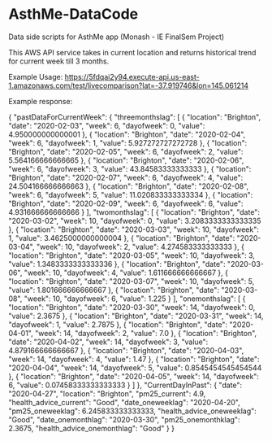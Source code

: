 # AsthMe-DataCode
Data side scripts for AsthMe app (Monash - IE FinalSem Project)

This AWS API service takes in current location and returns historical trend for current week till 3 months. 


Example Usage: 
https://5fdqai2y94.execute-api.us-east-1.amazonaws.com/test/livecomparison?lat=-37.919746&lon=145.061214

Example response:

{
    "pastDataForCurrentWeek": {
        "threemonthslag": [
            {
                "location": "Brighton",
                "date": "2020-02-03",
                "week": 6,
                "dayofweek": 0,
                "value": 4.950000000000001
            },
            {
                "location": "Brighton",
                "date": "2020-02-04",
                "week": 6,
                "dayofweek": 1,
                "value": 5.927272727272728
            },
            {
                "location": "Brighton",
                "date": "2020-02-05",
                "week": 6,
                "dayofweek": 2,
                "value": 5.564166666666665
            },
            {
                "location": "Brighton",
                "date": "2020-02-06",
                "week": 6,
                "dayofweek": 3,
                "value": 43.84583333333333
            },
            {
                "location": "Brighton",
                "date": "2020-02-07",
                "week": 6,
                "dayofweek": 4,
                "value": 24.504166666666663
            },
            {
                "location": "Brighton",
                "date": "2020-02-08",
                "week": 6,
                "dayofweek": 5,
                "value": 11.020833333333334
            },
            {
                "location": "Brighton",
                "date": "2020-02-09",
                "week": 6,
                "dayofweek": 6,
                "value": 4.931666666666666
            }
        ],
        "twomonthslag": [
            {
                "location": "Brighton",
                "date": "2020-03-02",
                "week": 10,
                "dayofweek": 0,
                "value": 3.2083333333333335
            },
            {
                "location": "Brighton",
                "date": "2020-03-03",
                "week": 10,
                "dayofweek": 1,
                "value": 3.4625000000000004
            },
            {
                "location": "Brighton",
                "date": "2020-03-04",
                "week": 10,
                "dayofweek": 2,
                "value": 4.274583333333333
            },
            {
                "location": "Brighton",
                "date": "2020-03-05",
                "week": 10,
                "dayofweek": 3,
                "value": 1.3483333333333336
            },
            {
                "location": "Brighton",
                "date": "2020-03-06",
                "week": 10,
                "dayofweek": 4,
                "value": 1.611666666666667
            },
            {
                "location": "Brighton",
                "date": "2020-03-07",
                "week": 10,
                "dayofweek": 5,
                "value": 1.801666666666667
            },
            {
                "location": "Brighton",
                "date": "2020-03-08",
                "week": 10,
                "dayofweek": 6,
                "value": 1.225
            }
        ],
        "onemonthslag": [
            {
                "location": "Brighton",
                "date": "2020-03-30",
                "week": 14,
                "dayofweek": 0,
                "value": 2.3675
            },
            {
                "location": "Brighton",
                "date": "2020-03-31",
                "week": 14,
                "dayofweek": 1,
                "value": 2.7875
            },
            {
                "location": "Brighton",
                "date": "2020-04-01",
                "week": 14,
                "dayofweek": 2,
                "value": 7.0
            },
            {
                "location": "Brighton",
                "date": "2020-04-02",
                "week": 14,
                "dayofweek": 3,
                "value": 4.879166666666667
            },
            {
                "location": "Brighton",
                "date": "2020-04-03",
                "week": 14,
                "dayofweek": 4,
                "value": 1.47
            },
            {
                "location": "Brighton",
                "date": "2020-04-04",
                "week": 14,
                "dayofweek": 5,
                "value": 0.8545454545454544
            },
            {
                "location": "Brighton",
                "date": "2020-04-05",
                "week": 14,
                "dayofweek": 6,
                "value": 0.07458333333333333
            }
        ]
    },
    "CurrentDayInPast": {
        "date": "2020-04-27",
        "location": "Brighton",
        "pm25_current": 4.9,
        "health_advice_current": "Good",
        "date_oneweeklag": "2020-04-20",
        "pm25_oneweeklag": 6.245833333333333,
        "health_advice_oneweeklag": "Good",
        "date_onemonthlag": "2020-03-30",
        "pm25_onemonthklag": 2.3675,
        "health_advice_onemonthlag": "Good"
    }
}
